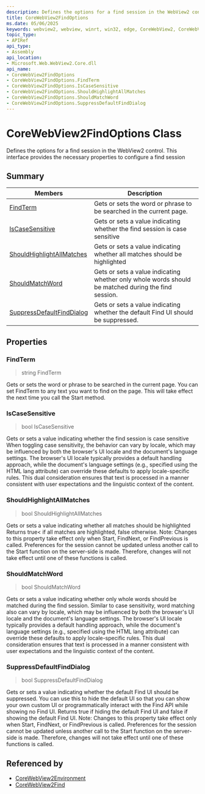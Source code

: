 ```yaml
---
description: Defines the options for a find session in the WebView2 control. This interface provides the necessary properties to configure a find session
title: CoreWebView2FindOptions
ms.date: 05/06/2025
keywords: webview2, webview, winrt, win32, edge, CoreWebView2, CoreWebView2Controller, browser control, edge html, CoreWebView2FindOptions
topic_type:
- APIRef
api_type:
- Assembly
api_location:
- Microsoft.Web.WebView2.Core.dll
api_name:
- CoreWebView2FindOptions
- CoreWebView2FindOptions.FindTerm
- CoreWebView2FindOptions.IsCaseSensitive
- CoreWebView2FindOptions.ShouldHighlightAllMatches
- CoreWebView2FindOptions.ShouldMatchWord
- CoreWebView2FindOptions.SuppressDefaultFindDialog
---
```


# CoreWebView2FindOptions Class



Defines the options for a find session in the WebView2 control. This interface provides the necessary properties to configure a find session


## Summary

Members|Description
--|--
[FindTerm](#findterm) | Gets or sets the word or phrase to be searched in the current page.
[IsCaseSensitive](#iscasesensitive) | Gets or sets a value indicating whether the find session is case sensitive
[ShouldHighlightAllMatches](#shouldhighlightallmatches) | Gets or sets a value indicating whether all matches should be highlighted
[ShouldMatchWord](#shouldmatchword) | Gets or sets a value indicating whether only whole words should be matched during the find session.
[SuppressDefaultFindDialog](#suppressdefaultfinddialog) | Gets or sets a value indicating whether the default Find UI should be suppressed.

## Properties

### FindTerm

>  string FindTerm

Gets or sets the word or phrase to be searched in the current page.
You can set FindTerm to any text you want to find on the page. This will take effect the next time you call the Start method. 


### IsCaseSensitive

>  bool IsCaseSensitive

Gets or sets a value indicating whether the find session is case sensitive
When toggling case sensitivity, the behavior can vary by locale, which may be influenced by both the browser's UI locale and the document's language settings. The browser's UI locale typically provides a default handling approach, while the document's language settings (e.g., specified using the HTML lang attribute) can override these defaults to apply locale-specific rules. This dual consideration ensures that text is processed in a manner consistent with user expectations and the linguistic context of the content. 


### ShouldHighlightAllMatches

>  bool ShouldHighlightAllMatches

Gets or sets a value indicating whether all matches should be highlighted
 Returns true< if all matches are highlighted, false otherwise. Note: Changes to this property take effect only when Start, FindNext, or FindPrevious is called. Preferences for the session cannot be updated unless another call to the Start function on the server-side is made. Therefore, changes will not take effect until one of these functions is called.


### ShouldMatchWord

>  bool ShouldMatchWord

Gets or sets a value indicating whether only whole words should be matched during the find session.
 Similar to case sensitivity, word matching also can vary by locale, which may be influenced by both the browser's UI locale and the document's language settings. The browser's UI locale typically provides a default handling approach, while the document's language settings (e.g., specified using the HTML lang attribute) can override these defaults to apply locale-specific rules. This dual consideration ensures that text is processed in a manner consistent with user expectations and the linguistic context of the content.


### SuppressDefaultFindDialog

>  bool SuppressDefaultFindDialog

Gets or sets a value indicating whether the default Find UI should be suppressed.
 You can use this to hide the default UI so that you can show your own custom UI or programmatically interact with the Find API while showing no Find UI. Returns true if hiding the default Find UI and false if showing the default Find UI. Note: Changes to this property take effect only when Start, FindNext, or FindPrevious is called. Preferences for the session cannot be updated unless another call to the Start function on the server-side is made. Therefore, changes will not take effect until one of these functions is called. 






## Referenced by

- [CoreWebView2Environment](corewebview2environment.md)
- [CoreWebView2Find](corewebview2find.md)
